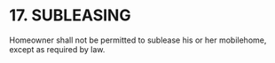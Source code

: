 # 17. SUBLEASING
Homeowner shall not be permitted to sublease his or her mobilehome, except as required by law.
